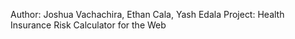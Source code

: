 Author:  Joshua Vachachira, Ethan Cala, Yash Edala
    Project: Health Insurance Risk Calculator for the Web
